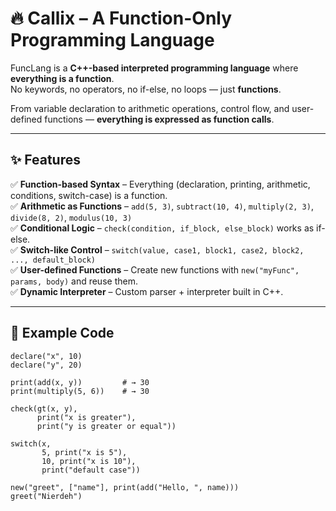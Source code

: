 # 🔥 Callix – A Function-Only Programming Language  

FuncLang is a **C++-based interpreted programming language** where **everything is a function**.  
No keywords, no operators, no if-else, no loops — just **functions**.  

From variable declaration to arithmetic operations, control flow, and user-defined functions — **everything is expressed as function calls**.  

---

## ✨ Features  

✅ **Function-based Syntax** – Everything (declaration, printing, arithmetic, conditions, switch-case) is a function.  
✅ **Arithmetic as Functions** – `add(5, 3)`, `subtract(10, 4)`, `multiply(2, 3)`, `divide(8, 2)`, `modulus(10, 3)`  
✅ **Conditional Logic** – `check(condition, if_block, else_block)` works as if-else.  
✅ **Switch-like Control** – `switch(value, case1, block1, case2, block2, ..., default_block)`  
✅ **User-defined Functions** – Create new functions with `new("myFunc", params, body)` and reuse them.  
✅ **Dynamic Interpreter** – Custom parser + interpreter built in C++.  

---

## 📖 Example Code  

```text
declare("x", 10)
declare("y", 20)

print(add(x, y))         # → 30
print(multiply(5, 6))    # → 30

check(gt(x, y),
      print("x is greater"),
      print("y is greater or equal"))

switch(x,
       5, print("x is 5"),
       10, print("x is 10"),
       print("default case"))

new("greet", ["name"], print(add("Hello, ", name)))
greet("Nierdeh")
